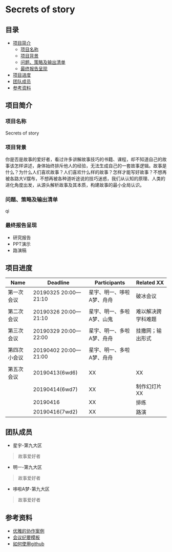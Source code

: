 # Secrets of story


## 目录
- [项目简介](#项目简介)
  - [项目名称](#项目名称)
  - [项目背景](#项目背景)
  - [问题、策略及输出清单](#问题、策略及输出清单)
  - [最终报告呈现](#最终报告呈现)
- [项目进度](#项目进度)
- [团队成员](#团队成员)
- [参考资料](#参考资料)

## 项目简介

### 项目名称

Secrets of story

### 项目背景

你是否是故事的爱好者，看过许多讲解故事技巧的书籍、课程，却不知道自己的故事该怎样讲述，身体始终排斥他人的经验，无法生成自己的一套故事逻辑。故事是什么？为什么人们喜欢故事？人们喜欢什么样的故事？怎样才能写好故事？不想再被各路大V摆布，不想再被各种道听途说的技巧迷惑，我们从认知的原理、人类的进化角度出发，从源头解析故事及其本质，构建故事的最小全局认识。


### 问题、策略及输出清单

qi 

### 最终报告呈现

- 研究报告
- PPT演示
- 路演稿

## 项目进度

| Name | Deadline               | Participants    | Related XX                                             |
| -------- | ------------------ | ---------- | ------------------------------------------------------------ |
| 第一次会议 | 20190325 20:00—21:10 | 星宇、明一、哆啦A梦、舟舟 | 破冰会议 |
|          |  |  |                                       |
| 第二次会议 | 20190326 20:00—21:10 | 星宇、明一、多啦A梦、山鬼 | 难以解决跨学科难题 |
|  |                     |        |                          |
| 第三次会议 | 20190329 20:00—22:00 | 星宇、明一、多啦A梦、舟舟 | 挂撒网；输出形式                             |
|              |      |                           |                                        |
| 第四次小会议 | 20190402 20:00—21:00 | 星宇、明一、多啦A梦、舟舟 |                                                    |
|          |                      |                           |                    |
| 第五次会议 | 20190413(6wd6)     | XX       | XX                               |
|          | 20190414(6wd7)     | XX       | 制作幻灯片      XX                              |
|          | 20190416           | XX       | 排练                                                  |
|          | 20190416(7wd2)     | XX     | 路演                                                         |





## 团队成员

- 星宇-第九大区

> 故事爱好者

- 明一-第九大区

> 故事爱好者

- 哆啦A梦-第九大区

> 故事爱好者

## 参考资料

- [优雅的协作案例](https://github.com/tokong/IA_Templates/blob/master/Reference/%E4%BC%98%E9%9B%85%E7%9A%84%E5%8D%8F%E4%BD%9C%E6%A1%88%E4%BE%8B.md)
- [会议纪要模板](https://github.com/tokong/IA_Templates/blob/master/Reference/%E4%BC%9A%E8%AE%AE%E7%BA%AA%E8%A6%81%E6%A8%A1%E6%9D%BF.md)
- [如何使用github](https://github.com/OpenMindClub/Share/wiki)
